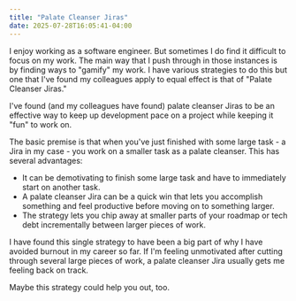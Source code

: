 ```yaml
---
title: "Palate Cleanser Jiras"
date: 2025-07-28T16:05:41-04:00
---
```



I enjoy working as a software engineer. But sometimes I do find it difficult to focus on my work. The main way that I push through in those instances is by finding ways to "gamify" my work. I have various strategies to do this but one that I've found my colleagues apply to equal effect is that of "Palate Cleanser Jiras."

I've found (and my colleagues have found) palate cleanser Jiras to be an effective way to keep up development pace on a project while keeping it "fun" to work on.

The basic premise is that when you've just finished with some large task - a Jira in my case - you work on a smaller task as a palate cleanser. This has several advantages:

- It can be demotivating to finish some large task and have to immediately start on another task.
- A palate cleanser Jira can be a quick win that lets you accomplish something and feel productive before moving on to something larger.
- The strategy lets you chip away at smaller parts of your roadmap or tech debt incrementally between larger pieces of work.

I have found this single strategy to have been a big part of why I have avoided burnout in my career so far. If I'm feeling unmotivated after cutting through several large pieces of work, a palate cleanser Jira usually gets me feeling back on track.

Maybe this strategy could help you out, too.
